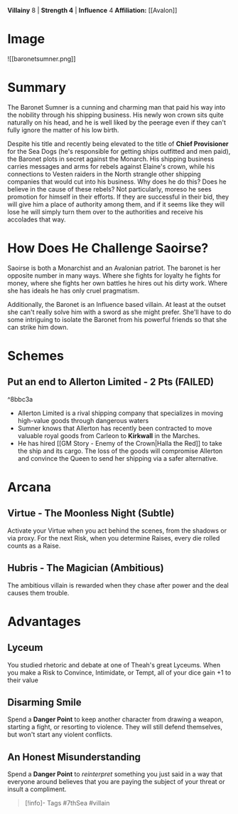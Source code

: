 **Villainy** 8 | **Strength 4** | **Influence** 4
**Affiliation:** [[Avalon]]
# Image
![[baronetsumner.png]]
# Summary
The Baronet Sumner is a cunning and charming man that paid his way into the nobility through his shipping business.  His newly won crown sits quite naturally on his head, and he is well liked by the peerage even if they can't fully ignore the matter of his low birth.

Despite his title and recently being elevated to the title of **Chief Provisioner** for the Sea Dogs (he's responsible for getting ships outfitted and men paid), the Baronet plots in secret against the Monarch.  His shipping business carries messages and arms for rebels against Elaine's crown, while his connections to Vesten raiders in the North strangle other shipping companies that would cut into his business.  Why does he do this?  Does he believe in the cause of these rebels?  Not particularly, moreso he sees promotion for himself in their efforts.  If they are successful in their bid, they will give him a place of authority among them, and if it seems like they will lose he will simply turn them over to the authorities and receive his accolades that way.

# How Does He Challenge Saoirse?
Saoirse is both a Monarchist and an Avalonian patriot.  The baronet is her opposite number in many ways.  Where she fights for loyalty he fights for money, where she fights her own battles he hires out his dirty work.  Where she has ideals he has only cruel pragmatism.

Additionally, the Baronet is an Influence based villain.  At least at the outset she can't really solve him with a sword as she might prefer.  She'll have to do some intriguing to isolate the Baronet from his powerful friends so that she can strike him down.

# Schemes
## Put an end to Allerton Limited - 2 Pts (FAILED)

^8bbc3a

- Allerton Limited is a rival shipping company that specializes in moving high-value goods through dangerous waters
- Sumner knows that Allerton has recently been contracted to move valuable royal goods from Carleon to **Kirkwall** in the Marches.
- He has hired [[GM Story - Enemy of the Crown|Halla the Red]] to take the ship and its cargo.  The loss of the goods will compromise Allerton and convince the Queen to send her shipping via a safer alternative.


# Arcana
## Virtue - The Moonless Night (Subtle)
Activate your Virtue when you act behind the scenes, from the shadows or via proxy.  For the next Risk, when you determine Raises, every die rolled counts as a Raise.

## Hubris - The Magician (Ambitious)
The ambitious villain is rewarded when they chase after power and the deal causes them trouble.

# Advantages
## Lyceum
You studied rhetoric and debate at one of Theah's great Lyceums.  When you make a Risk to Convince, Intimidate, or Tempt, all of your dice gain +1 to their value

## Disarming Smile
Spend a **Danger Point** to keep another character from drawing a weapon, starting a fight, or resorting to violence.  They will still defend themselves, but won't start any violent conflicts.

## An Honest Misunderstanding
Spend a **Danger Point** to *reinterpret* something you just said in a way that everyone around believes that you are paying the subject of your threat or insult a compliment.

> [!info]- Tags
> #7thSea #villain 

